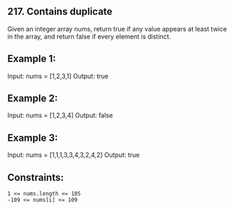 ## 217. Contains duplicate

Given an integer array nums, return true if any value appears at least twice in the array, and return false if every element is distinct.

## Example 1:

Input: nums = [1,2,3,1]
Output: true

## Example 2:

Input: nums = [1,2,3,4]
Output: false

## Example 3:

Input: nums = [1,1,1,3,3,4,3,2,4,2]
Output: true

## Constraints:

    1 <= nums.length <= 105
    -109 <= nums[i] <= 109

